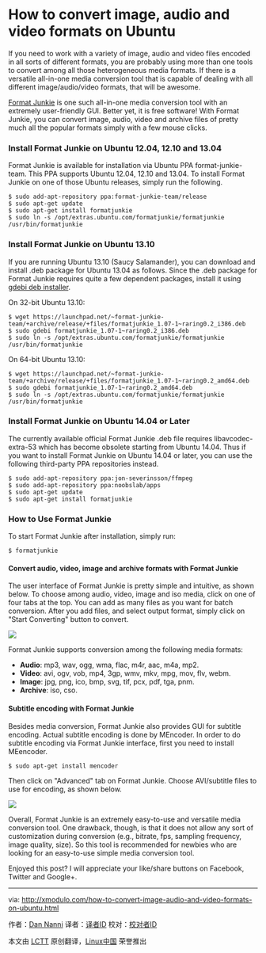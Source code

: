 How to convert image, audio and video formats on Ubuntu
================================================================================
If you need to work with a variety of image, audio and video files encoded in all sorts of different formats, you are probably using more than one tools to convert among all those heterogeneous media formats. If there is a versatile all-in-one media conversion tool that is capable of dealing with all different image/audio/video formats, that will be awesome.

[Format Junkie][1] is one such all-in-one media conversion tool with an extremely user-friendly GUI. Better yet, it is free software! With Format Junkie, you can convert image, audio, video and archive files of pretty much all the popular formats simply with a few mouse clicks.

### Install Format Junkie on Ubuntu 12.04, 12.10 and 13.04 ###

Format Junkie is available for installation via Ubuntu PPA format-junkie-team. This PPA supports Ubuntu 12.04, 12.10 and 13.04. To install Format Junkie on one of those Ubuntu releases, simply run the following.

    $ sudo add-apt-repository ppa:format-junkie-team/release
    $ sudo apt-get update
    $ sudo apt-get install formatjunkie
    $ sudo ln -s /opt/extras.ubuntu.com/formatjunkie/formatjunkie /usr/bin/formatjunkie

### Install Format Junkie on Ubuntu 13.10 ###

If you are running Ubuntu 13.10 (Saucy Salamander), you can download and install .deb package for Ubuntu 13.04 as follows. Since the .deb package for Format Junkie requires quite a few dependent packages, install it using [gdebi deb installer][2].

On 32-bit Ubuntu 13.10:

    $ wget https://launchpad.net/~format-junkie-team/+archive/release/+files/formatjunkie_1.07-1~raring0.2_i386.deb
    $ sudo gdebi formatjunkie_1.07-1~raring0.2_i386.deb
    $ sudo ln -s /opt/extras.ubuntu.com/formatjunkie/formatjunkie /usr/bin/formatjunkie 

On 64-bit Ubuntu 13.10:

    $ wget https://launchpad.net/~format-junkie-team/+archive/release/+files/formatjunkie_1.07-1~raring0.2_amd64.deb
    $ sudo gdebi formatjunkie_1.07-1~raring0.2_amd64.deb
    $ sudo ln -s /opt/extras.ubuntu.com/formatjunkie/formatjunkie /usr/bin/formatjunkie 

### Install Format Junkie on Ubuntu 14.04 or Later ###

The currently available official Format Junkie .deb file requires libavcodec-extra-53 which has become obsolete starting from Ubuntu 14.04. Thus if you want to install Format Junkie on Ubuntu 14.04 or later, you can use the following third-party PPA repositories instead.

    $ sudo add-apt-repository ppa:jon-severinsson/ffmpeg
    $ sudo add-apt-repository ppa:noobslab/apps
    $ sudo apt-get update
    $ sudo apt-get install formatjunkie 

### How to Use Format Junkie ###

To start Format Junkie after installation, simply run:

    $ formatjunkie 

#### Convert audio, video, image and archive formats with Format Junkie ####

The user interface of Format Junkie is pretty simple and intuitive, as shown below. To choose among audio, video, image and iso media, click on one of four tabs at the top. You can add as many files as you want for batch conversion. After you add files, and select output format, simply click on "Start Converting" button to convert.

![](http://farm9.staticflickr.com/8107/8643695905_082b323059.jpg)

Format Junkie supports conversion among the following media formats:

- **Audio**: mp3, wav, ogg, wma, flac, m4r, aac, m4a, mp2.
- **Video**: avi, ogv, vob, mp4, 3gp, wmv, mkv, mpg, mov, flv, webm.
- **Image**: jpg, png, ico, bmp, svg, tif, pcx, pdf, tga, pnm.
- **Archive**: iso, cso. 

#### Subtitle encoding with Format Junkie ####

Besides media conversion, Format Junkie also provides GUI for subtitle encoding. Actual subtitle encoding is done by MEncoder. In order to do subtitle encoding via Format Junkie interface, first you need to install MEencoder.

    $ sudo apt-get install mencoder

Then click on "Advanced" tab on Format Junkie. Choose AVI/subtitle files to use for encoding, as shown below.

![](http://farm9.staticflickr.com/8100/8644791396_bfe602cd16.jpg)

Overall, Format Junkie is an extremely easy-to-use and versatile media conversion tool. One drawback, though, is that it does not allow any sort of customization during conversion (e.g., bitrate, fps, sampling frequency, image quality, size). So this tool is recommended for newbies who are looking for an easy-to-use simple media conversion tool.

Enjoyed this post? I will appreciate your like/share buttons on Facebook, Twitter and Google+.

--------------------------------------------------------------------------------

via: http://xmodulo.com/how-to-convert-image-audio-and-video-formats-on-ubuntu.html

作者：[Dan Nanni][a]
译者：[译者ID](https://github.com/译者ID)
校对：[校对者ID](https://github.com/校对者ID)

本文由 [LCTT](https://github.com/LCTT/TranslateProject) 原创翻译，[Linux中国](http://linux.cn/) 荣誉推出

[a]:http://xmodulo.com/author/nanni
[1]:https://launchpad.net/format-junkie
[2]:http://xmodulo.com/how-to-install-deb-file-with-dependencies.html